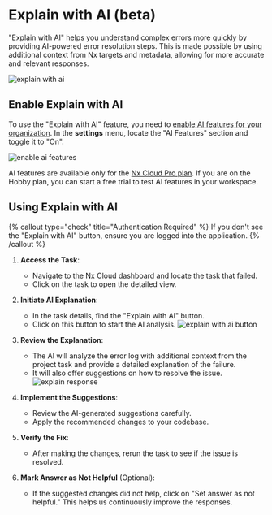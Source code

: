 # Explain with AI (beta)

"Explain with AI" helps you understand complex errors more quickly by providing AI-powered error resolution steps. This is made possible by using additional context from Nx targets and metadata, allowing for more accurate and relevant responses.

![explain with ai](/nx-cloud/features/explain-with-ai.avif)

## Enable Explain with AI

To use the "Explain with AI" feature, you need to [enable AI features for your organization](/ci/concepts/nx-cloud-ai#enable-nx-cloud-ai-features). In the **settings** menu, locate the "AI Features" section and toggle it to "On".

![enable ai features](/nx-cloud/features/ai-features.png)

AI features are available only for the [Nx Cloud Pro plan](/pricing). If you are on the Hobby plan, you can start a free trial to test AI features in your workspace.

## Using Explain with AI

{% callout type="check" title="Authentication Required" %}
If you don't see the "Explain with AI" button, ensure you are logged into the application.
{% /callout %}

1. **Access the Task**:

   - Navigate to the Nx Cloud dashboard and locate the task that failed.
   - Click on the task to open the detailed view.

2. **Initiate AI Explanation**:

   - In the task details, find the "Explain with AI" button.
   - Click on this button to start the AI analysis.
     ![explain with ai button](/nx-cloud/features/explain-with-ai-1.png)

3. **Review the Explanation**:

   - The AI will analyze the error log with additional context from the project task and provide a detailed explanation of the failure.
   - It will also offer suggestions on how to resolve the issue.
     ![explain response](/nx-cloud/features/explain-with-ai-2.png)

4. **Implement the Suggestions**:

   - Review the AI-generated suggestions carefully.
   - Apply the recommended changes to your codebase.

5. **Verify the Fix**:

   - After making the changes, rerun the task to see if the issue is resolved.

6. **Mark Answer as Not Helpful** (Optional):
   - If the suggested changes did not help, click on "Set answer as not helpful." This helps us continuously improve the responses.
